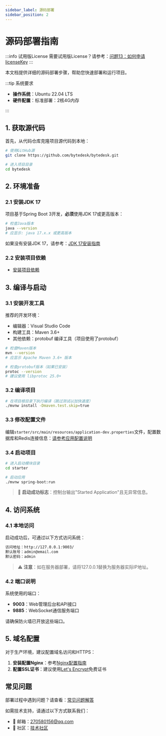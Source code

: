 ```yaml
---
sidebar_label: 源码部署
sidebar_position: 2
---
```


# 源码部署指南

:::info 试用版License
需要试用版License？请参考：[问题13：如何申请licenseKey](/docs/faq#问题13如何申请licensekey)
:::

本文档提供详细的源码部署步骤，帮助您快速部署和运行项目。

:::tip 系统要求

- **操作系统**：Ubuntu 22.04 LTS
- **硬件配置**：标准部署：2核4G内存

:::

## 1. 获取源代码

首先，从代码仓库克隆项目源代码到本地：

```bash
# 使用GitHub源
git clone https://github.com/bytedesk/bytedesk.git

# 进入项目目录
cd bytedesk
```

## 2. 环境准备

### 2.1 安装JDK 17

项目基于Spring Boot 3开发，**必须**使用JDK 17或更高版本：

```bash
# 检查Java版本
java --version
# 应显示: java 17.x.x 或更高版本
```

如果没有安装JDK 17，请参考：[JDK 17安装指南](./depend/jdk)

### 2.2 安装项目依赖

- [安装项目依赖](./jar.md#12-安装项目依赖)

## 3. 编译与启动

### 3.1 安装开发工具

推荐的开发环境：

- 编辑器：Visual Studio Code
- 构建工具：Maven 3.6+
- 其他依赖：protobuf 编译工具（项目使用了protobuf）

```bash
# 检查Maven版本
mvn --version
# 应显示 Apache Maven 3.6+ 版本

# 检查protobuf版本（如果已安装）
protoc --version
# 建议使用 libprotoc 25.0+
```

### 3.2 编译项目

```bash
# 在项目根目录下执行编译（跳过测试以加快速度）
./mvnw install -Dmaven.test.skip=true
```

### 3.3 修改配置文件

编辑`starter/src/main/resources/application-dev.properties`文件，配置数据库和Redis连接信息：[请参考应用配置说明](./config.md)

### 3.4 启动项目

```bash
# 进入启动模块目录
cd starter

# 启动应用
./mvnw spring-boot:run
```

> 🚀 **启动成功标志**：控制台输出"Started Application"且无异常信息。

## 4. 访问系统

### 4.1 本地访问

启动成功后，可通过以下方式访问系统：

```bash
访问地址：http://127.0.0.1:9003/
默认账号：admin@email.com
默认密码：admin
```

> ⚠️ **注意**：如在服务器部署，请将127.0.0.1替换为服务器实际IP地址。

### 4.2 端口说明

系统使用的端口：

- **9003**：Web管理后台和API接口
- **9885**：WebSocket通信服务端口

请确保防火墙已开放这些端口。

## 5. 域名配置

对于生产环境，建议配置域名访问和HTTPS：

1. **安装配置Nginx**：参考[Nginx配置指南](./depend/nginx.md)
2. **配置SSL证书**：建议使用[Let's Encrypt](./depend/letsencrypt.md)免费证书

## 常见问题

部署过程中遇到问题？请查看：[常见问题解答](/docs/faq)

如需技术支持，请通过以下方式联系我们：

- 📧 邮箱：[270580156@qq.com](mailto:270580156@qq.com)
- 💬 社区：[技术社区](https://github.com/bytedesk/bytedesk/discussions)
